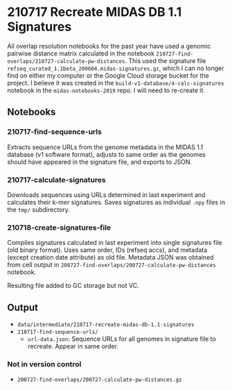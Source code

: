 # 210717 Recreate MIDAS DB 1.1 Signatures

All overlap resolution notebooks for the past year have used a genomic pairwise distance matrix
calculated in the notebook `210727-find-overlaps/210727-calculate-pw-distances`. This used the
signature file `refseq_curated_1.1beta_200604.midas-signatures.gz`, which I can no longer find on
either my computer or the Google Cloud storage bucket for the project. I believe it was created
in the `build-v1-database/4-calc-signatures` notebook in the `midas-notebooks-2019` repo. I will
need to re-create it.


## Notebooks

### 210717-find-sequence-urls

Extracts sequence URLs from the genome metadata in the MIDAS 1.1 database (v1 software format),
adjusts to same order as the genomes should have appeared in the signature file, and exports to JSON.


### 210717-calculate-signatures

Downloads sequences using URLs determined in last experiment and calculates their k-mer signatures.
Saves signatures as individual `.npy` files in the `tmp/` subdirectory.


### 210718-create-signatures-file

Compiles signatures calculated in last experiment into single signatures file (old binary format).
Uses same order, IDs (refseq accs), and metadata (except creation date attribute) as old file.
Metadata JSON was obtained from cell output in `200727-find-overlaps/200727-calculate-pw-distances`
notebook.

Resulting file added to GC storage but not VC.



## Output

*  `data/intermediate/210717-recreate-midas-db-1.1-signatures`
  * `210717-find-sequence-urls/`
    * `url-data.json`: Sequence URLs for all genomes in signature file to recreate. Appear in same
      order.


### Not in version control

* `200727-find-overlaps/200727-calculate-pw-distances.gz`
